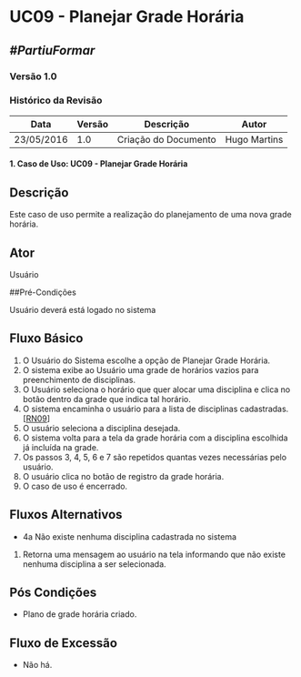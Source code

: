 # **UC09 - Planejar Grade Horária**

##  ***#PartiuFormar***

### **Versão 1.0**

### Histórico da Revisão
Data|Versão|Descrição|Autor
-----|------|---------|-------
23/05/2016| 1.0 |Criação do Documento | Hugo Martins

#### 1. Caso de Uso: UC09 - Planejar Grade Horária

## Descrição

Este caso de uso permite a realização do planejamento de uma nova grade horária.

## Ator

Usuário

##Pré-Condições

Usuário deverá está logado no sistema

## Fluxo Básico 
1. O Usuário do Sistema escolhe a opção de Planejar Grade Horária.
2. O sistema exibe ao Usuário uma grade de horários vazios para preenchimento de disciplinas.
3. O Usuário seleciona o horário que quer alocar uma disciplina e clica no botão dentro da grade que indica tal horário.
4. O sistema encaminha o usuário para a lista de disciplinas cadastradas. [[RN09](https://github.com/vitornere/partiuformar/wiki/Regras-de-Neg%C3%B3cio#grade)]
5. O usuário seleciona a disciplina desejada.
6. O sistema volta para a tela da grade horária com a disciplina escolhida já incluída na grade.
7. Os passos 3, 4, 5, 6 e 7 são repetidos quantas vezes necessárias pelo usuário.
8. O usuário clica no botão de registro da grade horária.
9. O caso de uso é encerrado.
	
## Fluxos Alternativos

* 4a Não existe nenhuma disciplina cadastrada no sistema
 1. Retorna uma mensagem ao usuário na tela informando que não existe nenhuma disciplina a ser selecionada.

## Pós Condições
* Plano de grade horária criado.

## Fluxo de Excessão
* Não há.